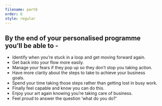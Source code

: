 ```yaml
---
filename: part6
order: 6
style: regular
---
```

## By the end of your personalised programme you’ll be able to - 

* Identify when you’re stuck in a loop and get moving forward again.
* Get back into your flow more easily.
* Manage your fears if they pop up so they don’t stop you taking action.
* Have more clarity about the steps to take to achieve your business goals.
* Spend your time taking those steps rather than getting lost in busy work.
* Finally feel capable and know you can do this.
* Enjoy your art again knowing you’re taking care of business.
* Feel proud to answer the question ‘what do you do?’